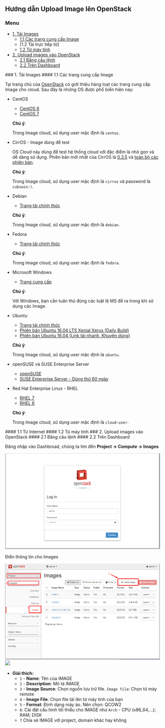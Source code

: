 ## Hướng dẫn Upload Image lên OpenStack

### Menu

- [1. Tải Images](#1)
	- [1.1 Các trang cung cấp Image](#11)
	- [1.2 Tải trực tiếp từ]
	- [1.2 Từ máy tính](#12)
- [2. Upload images vào OpenStack](#2)
	- [2.1 Bằng câu lệnh](#21)
	- [2.2 Trên Dashboard](#22)
	
<a name="1" />
### 1. Tải Images

<a name="11" />
#### 1.1 Các trang cung cấp Image

Tại trang chủ của [OpenStack](https://docs.openstack.org/image-guide/obtain-images.html) có giới thiệu hàng loạt các trang cung cấp Image cho cloud. Sau đây là những OS được phổ biến hiện nay:

- CentOS
	- [CentOS 6](http://cloud.centos.org/centos/6/images/)
	- [CentOS 7](http://cloud.centos.org/centos/7/images/)

	**Chú ý**:
	
	Trong Image cloud, sử dụng user mặc định là `centos`.

- CirrOS - Image dùng để test

	OS Cloud này dùng để test hệ thống cloud với đặc điểm là nhỏ gọn và dễ dàng sử dụng. Phiên bản mới nhất của CirrOS là [0.3.5](http://download.cirros-cloud.net/0.3.5/cirros-0.3.5-x86_64-disk.img) và [toàn bộ các phiên bản](http://download.cirros-cloud.net/).

	**Chú ý**:
	
	Trong Image cloud, sử dụng user mặc định là `cirros` và password là `cubswin:)`.

- Debian
	- [Trang tải chính thức](http://cdimage.debian.org/cdimage/openstack/)
	
	**Chú ý**:
	
	Trong Image cloud, sử dụng user mặc định là `debian`.

- Fedora
	- [Trang tải chính thức](https://alt.fedoraproject.org/cloud/)
	
	**Chú ý**:
	
	Trong Image cloud, sử dụng user mặc định là `fedora`.

- Microsoft Windows
	- [Trang cung cấp](https://cloudbase.it/windows-cloud-images/)
	
	**Chú ý**:
	
	Với Windows, bạn cần tuân thủ đúng các luật lệ MS đề ra trong khi sử dụng các Image.
	
- Ubuntu
	- [Trang tải chính thức](http://cloud-images.ubuntu.com/)
	- [Phiên bản Ubuntu 16.04 LTS Xenial Xerus (Daily Build)](https://cloud-images.ubuntu.com/xenial/current/)
	- [Phiên bản Ubuntu 16.04 (Link tải nhanh, Khuyên dùng)](http://cloud-images.ubuntu.com/xenial/current/xenial-server-cloudimg-amd64-disk1.img)
	
	**Chú ý**:
	
	Trong Image cloud, sử dụng user mặc định là `ubuntu`.
	
- openSUSE và SUSE Enterprise Server
	- [openSUSE](http://download.opensuse.org/repositories/Cloud:/Images:/)
	- [SUSE Enterprise Server - Dùng thử 60 ngày](https://www.suse.com/products/server/jeos/)
	
- Red Hat Enterprise Linux - RHEL
	- [RHEL 7](https://access.redhat.com/downloads/content/69/ver=/rhel---7/x86_64/product-downloads)
	- [RHEL 6](https://access.redhat.com/downloads/content/69/ver=/rhel---6/x86_64/product-downloads)
	
	**Chú ý**:
	
	Trong Image cloud, sử dụng user mặc định là `cloud-user`.
	
<a name="11" />
#### 1.1 Từ Internet

<a name="12" />
#### 1.2 Từ máy tính

<a name="2" />
### 2. Upload images vào OpenStack

<a name="21" />
#### 2.1 Bằng câu lệnh

<a name="22" />
#### 2.2 Trên Dashboard

Đăng nhập vào Dashbroad, chúng ta tìm đến **Project -> Compute -> Images**

<img src="../image/admin-login.png" />

Điền thông tin cho Images

<img src="../image/admin-img-1.png" />

<img src="../image/admin-img-2.png" />

- **Giải thích:**
	- `1` - **Name**: Tên của IMAGE
	- `2` - **Description**: Mô tả IMAGE
	- `3` - **Image Source**: Chọn nguồn lưu trữ file. `Image file`: Chọn từ máy remote
	- `4` - **Image File**: Chọn file tải lên từ máy tính của bạn
	- `5` - **Format**: Định dạng máy ảo. Nên chọn: QCOW2
	- `6`: Cài đặt cấu hình tối thiểu cho IMAGE như `Arch` - CPU (x86_64,...); RAM; DISK
	- `7` Chia sẻ IMAGE với project, domain khác hay không
	